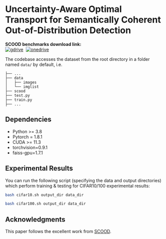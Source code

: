 # Uncertainty-Aware Optimal Transport for Semantically Coherent Out-of-Distribution Detection

**SCOOD benchmarks download link:**<br>[![gdrive](https://img.shields.io/badge/SCOOD%20dataset-google%20drive-f39f37)](https://drive.google.com/file/d/1cbLXZ39xnJjxXnDM7g2KODHIjE0Qj4gu/view?usp=sharing)&nbsp;
[![onedrive](https://img.shields.io/badge/SCOOD%20dataset-onedrive-blue)](https://entuedu-my.sharepoint.com/:u:/r/personal/jingkang001_e_ntu_edu_sg/Documents/scood_benchmark.zip?csf=1&web=1&e=vl8nr8)  

The codebase accesses the dataset from the root directory in a folder named `data/` by default, i.e.
```
├── ...
├── data
│   ├── images
│   └── imglist
├── scood
├── test.py
├── train.py
├── ...
```

## Dependencies
* Python >= 3.8
* Pytorch = 1.8.1
* CUDA >= 11.3
* torchvision=0.9.1
* faiss-gpu=1.7.1


## Experimental Results
You can run the following script (specifying the data and output directories) which perform training & testing for CIFAR10/100 experimental results:
```bash
bash cifar10.sh output_dir data_dir
```
```bash
bash cifar100.sh output_dir data_dir
```

## Acknowledgments
This paper follows the excellent work from [SCOOD](https://jingkang50.github.io/projects/scood).

